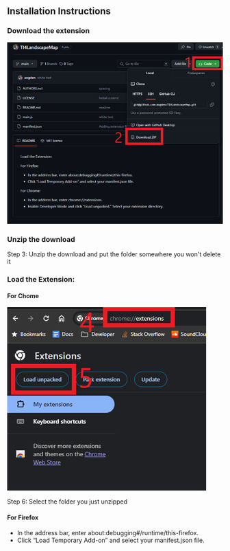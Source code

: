 ## Installation Instructions

### Download the extension

![Image description](images/Download.png)

### Unzip the download

Step 3: Unzip the download and put the folder somewhere you won't delete it

### Load the Extension:

#### For Chome

![Image description](images/LoadExtension.png)

Step 6: Select the folder you just unzipped

#### For Firefox

- In the address bar, enter about:debugging#/runtime/this-firefox.
- Click “Load Temporary Add-on” and select your manifest.json file.